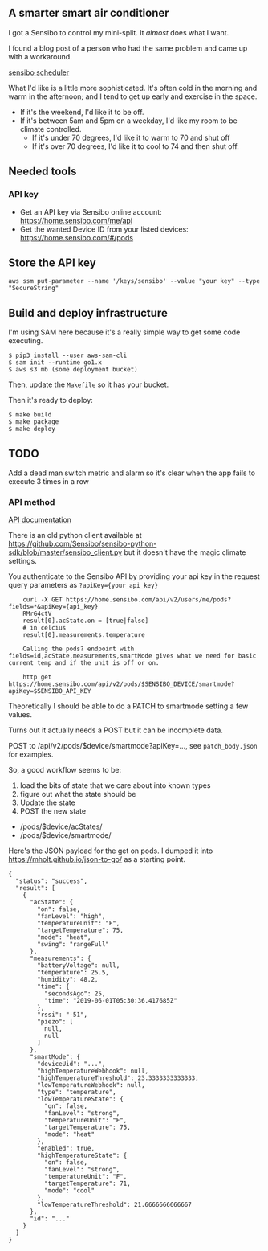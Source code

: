 ## A smarter smart air conditioner

I got a Sensibo to control my mini-split. It *almost* does what I want.

I found a blog post of a person who had the same problem and came up with a workaround.


[sensibo scheduler](https://www.proxiblue.com.au/blog/ifttt-sensibo-climate-react-schedule/)

What I'd like is a little more sophisticated. It's often cold in the morning and warm in the afternoon; and I tend to get up early and exercise in the space.

* If it's the weekend, I'd like it to be off.
* If it's between 5am and 5pm on a weekday, I'd like my room to be climate controlled.
	* If it's under 70 degrees, I'd like it to warm to 70 and shut off
	* If it's over 70 degrees, I'd like it to cool to 74 and then shut off.



## Needed tools

### API key

* Get an API key via Sensibo online account: https://home.sensibo.com/me/api
* Get the wanted Device ID from your listed devices: https://home.sensibo.com/#/pods

## Store the API key

```
aws ssm put-parameter --name '/keys/sensibo' --value "your key" --type "SecureString"
```

## Build and deploy infrastructure

I'm using SAM here because it's a really simple way to get some code executing.

```
$ pip3 install --user aws-sam-cli
$ sam init --runtime go1.x
$ aws s3 mb (some deployment bucket)
```
Then, update the `Makefile` so it has your bucket.

Then it's ready to deploy:

```
$ make build
$ make package
$ make deploy
```

## TODO

Add a dead man switch metric and alarm so it's clear when the app fails to execute 3 times in a row

### API method

[API documentation](https://sensibo.github.io/)

There is an old python client available at https://github.com/Sensibo/sensibo-python-sdk/blob/master/sensibo_client.py but it doesn't have the magic climate settings.

You authenticate to the Sensibo API by providing your api key in the request query parameters as `?apiKey={your_api_key}`

```
	curl -X GET https://home.sensibo.com/api/v2/users/me/pods?fields=*&apiKey={api_key}
	RMrG4ctV
	result[0].acState.on = [true|false]
	# in celcius
	result[0].measurements.temperature

	Calling the pods? endpoint with fields=id,acState,measurements,smartMode gives what we need for basic current temp and if the unit is off or on.

	http get https://home.sensibo.com/api/v2/pods/$SENSIBO_DEVICE/smartmode?apiKey=$SENSIBO_API_KEY
```

Theoretically I should be able to do a PATCH to smartmode setting a few values.

Turns out it actually needs a POST but it can be incomplete data.

POST to /api/v2/pods/$device/smartmode?apiKey=..., see `patch_body.json` for examples.

So, a good workflow seems to be:

1. load the bits of state that we care about into known types
2. figure out what the state should be
3. Update the state
4. POST the new state
  * /pods/$device/acStates/
  * /pods/$device/smartmode/

Here's the JSON payload for the get on pods.
I dumped it into https://mholt.github.io/json-to-go/ as a starting point.

```
{
  "status": "success",
  "result": [
    {
      "acState": {
        "on": false,
        "fanLevel": "high",
        "temperatureUnit": "F",
        "targetTemperature": 75,
        "mode": "heat",
        "swing": "rangeFull"
      },
      "measurements": {
        "batteryVoltage": null,
        "temperature": 25.5,
        "humidity": 48.2,
        "time": {
          "secondsAgo": 25,
          "time": "2019-06-01T05:30:36.417685Z"
        },
        "rssi": "-51",
        "piezo": [
          null,
          null
        ]
      },
      "smartMode": {
        "deviceUid": "...",
        "highTemperatureWebhook": null,
        "highTemperatureThreshold": 23.3333333333333,
        "lowTemperatureWebhook": null,
        "type": "temperature",
        "lowTemperatureState": {
          "on": false,
          "fanLevel": "strong",
          "temperatureUnit": "F",
          "targetTemperature": 75,
          "mode": "heat"
        },
        "enabled": true,
        "highTemperatureState": {
          "on": false,
          "fanLevel": "strong",
          "temperatureUnit": "F",
          "targetTemperature": 71,
          "mode": "cool"
        },
        "lowTemperatureThreshold": 21.6666666666667
      },
      "id": "..."
    }
  ]
}
```
